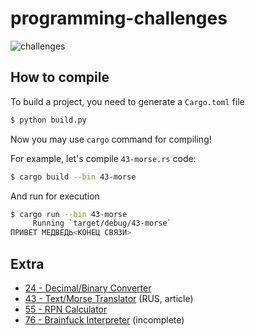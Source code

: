 # programming-challenges

![challenges](https://i.imgur.com/2n1IBkC.png)

## How to compile
To build a project, you need to generate a `Cargo.toml` file
```bash
$ python build.py
```

Now you may use `cargo` command for compiling!

For example, let's compile `43-morse.rs` code:
```bash
$ cargo build --bin 43-morse
```

And run for execution
```bash
$ cargo run --bin 43-morse
     Running `target/debug/43-morse`
ПРИВЕТ МЕДВЕДЬ<КОНЕЦ СВЯЗИ>
```

## Extra
* [24 - Decimal/Binary Converter](https://github.com/FreeCX/rust-by-example/blob/master/src/digit/main.rs)
* [43 - Text/Morse Translator](https://freecx.github.io/blog/2016/09/07/sound-generator-for-morse) (RUS, article)
* [55 - RPN Calculator](https://github.com/FreeCX/rust-by-example/blob/master/src/rpn/main.rs)
* [76 - Brainfuck Interpreter](https://github.com/FreeCX/rust-by-example/blob/master/src/brainfuck/main.rs) (incomplete)